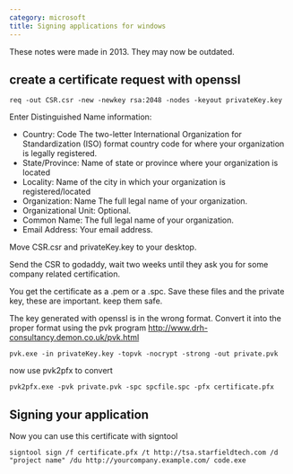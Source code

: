 ```yaml
---
category: microsoft
title: Signing applications for windows
---
```


These notes were made in 2013. They may now be outdated.

## create a certificate request with openssl

```
req -out CSR.csr -new -newkey rsa:2048 -nodes -keyout privateKey.key
```

Enter Distinguished Name information:

- Country: Code The two-letter International Organization for Standardization (ISO) format country code for where your organization is legally registered.
- State/Province: Name of state or province where your organization is located
- Locality: Name of the city in which your organization is registered/located
- Organization: Name The full legal name of your organization.
- Organizational Unit: Optional.
- Common Name: The full legal name of your organization.
- Email Address: Your email address.

Move CSR.csr and privateKey.key to your desktop.

Send the CSR to godaddy, wait two weeks until they ask you for some company related certification.

You get the certificate as a .pem or a .spc. Save these files and the private key, these are important. keep them safe.

The key generated with openssl is in the wrong format. Convert it into the proper format using the pvk 
program http://www.drh-consultancy.demon.co.uk/pvk.html

```
pvk.exe -in privateKey.key -topvk -nocrypt -strong -out private.pvk
```

now use pvk2pfx to convert 

```
pvk2pfx.exe -pvk private.pvk -spc spcfile.spc -pfx certificate.pfx
```

## Signing your application

Now you can use this certificate with signtool

```
signtool sign /f certificate.pfx /t http://tsa.starfieldtech.com /d "project name" /du http://yourcompany.example.com/ code.exe
```


